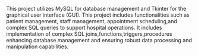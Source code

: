 

This project utilizes MySQL for database management and Tkinter for the graphical user interface (GUI). 
This project includes functionalities such as patient management, staff management, appointment scheduling,and complex SQL queries to support hospital operations.
It includes implementation of complex SQL joins,functions,triggers,procedures enhancing database management and ensuring robust data processing and manipulation capabilities.

